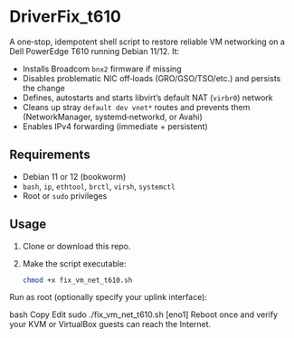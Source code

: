 # DriverFix_t610

A one‑stop, idempotent shell script to restore reliable VM networking on a Dell PowerEdge T610 running Debian 11/12. It:

- Installs Broadcom `bnx2` firmware if missing  
- Disables problematic NIC off‑loads (GRO/GSO/TSO/etc.) and persists the change  
- Defines, autostarts and starts libvirt’s default NAT (`virbr0`) network  
- Cleans up stray `default dev vnet*` routes and prevents them (NetworkManager, systemd‑networkd, or Avahi)  
- Enables IPv4 forwarding (immediate + persistent)

## Requirements

- Debian 11 or 12 (bookworm)  
- `bash`, `ip`, `ethtool`, `brctl`, `virsh`, `systemctl`  
- Root or `sudo` privileges  

## Usage

1. Clone or download this repo.  
2. Make the script executable:

   ```bash
   chmod +x fix_vm_net_t610.sh
Run as root (optionally specify your uplink interface):

bash
Copy
Edit
sudo ./fix_vm_net_t610.sh [eno1]
Reboot once and verify your KVM or VirtualBox guests can reach the Internet.
